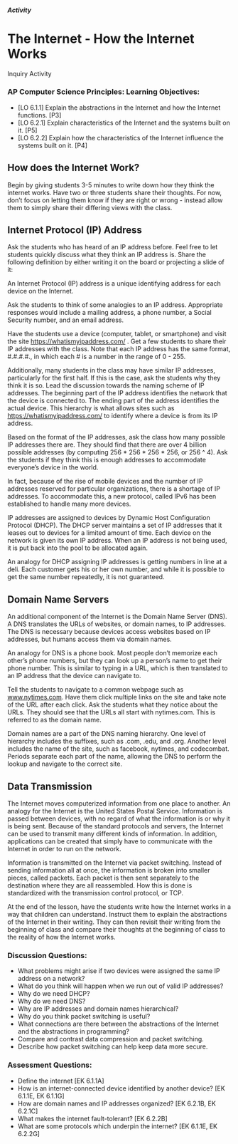 ##### Activity
# The Internet - How the Internet Works
Inquiry Activity
 
### AP Computer Science Principles: Learning Objectives:

- [LO 6.1.1] Explain the abstractions in the Internet and how the Internet functions. [P3]
- [LO 6.2.1] Explain characteristics of the Internet and the systems built on it. [P5]
- [LO 6.2.2] Explain how the characteristics of the Internet influence the systems built on it. [P4]
 
## How does the Internet Work? 
 
Begin by giving students 3-5 minutes to write down how they think the internet works. Have two or three students share their thoughts. For now, don’t focus on letting them know if they are right or wrong - instead allow them to simply share their differing views with the class.

## Internet Protocol (IP) Address

Ask the students who has heard of an IP address before. Feel free to let students quickly discuss what they think an IP address is. Share the following definition by either writing it on the board or projecting a slide of it:

An Internet Protocol (IP) address is a unique identifying address for each device on the Internet. 

Ask the students to think of some analogies to an IP address. Appropriate responses would include a mailing address, a phone number, a Social Security number, and an email address.

Have the students use a device (computer, tablet, or smartphone) and visit the site https://whatismyipaddress.com/ . Get a few students to share their IP addresses with the class. Note that each IP address has the same format, #.#.#.#., in which each # is a number in the range of 0 - 255. 

Additionally, many students in the class may have similar IP addresses, particularly for the first half. If this is the case, ask the students why they think it is so. Lead the discussion towards the naming scheme of IP addresses. The beginning part of the IP address identifies the network that the device is connected to. The ending part of the address identifies the actual device. This hierarchy is what allows sites such as https://whatismyipaddress.com/ to identify where a device is from its IP address. 

Based on the format of the IP addresses, ask the class how many possible IP addresses there are. They should find that there are over 4 billion possible addresses (by computing 256 * 256 * 256 * 256, or 256 ^ 4). Ask the students if they think this is enough addresses to accommodate everyone’s device in the world.

In fact, because of the rise of mobile devices and the number of IP addresses reserved for particular organizations, there is a shortage of IP addresses. To accommodate this, a new protocol, called IPv6 has been established to handle many more devices.

IP addresses are assigned to devices by Dynamic Host Configuration Protocol (DHCP). The DHCP server maintains a set of IP addresses that it leases out to devices for a limited amount of time. Each device on the network is given its own IP address. When an IP address is not being used, it is put back into the pool to be allocated again. 

An analogy for DHCP assigning IP addresses is getting numbers in line at a deli. Each customer gets his or her own number, and while it is possible to get the same number repeatedly, it is not guaranteed.

## Domain Name Servers

An additional component of the Internet is the Domain Name Server (DNS). A DNS translates the URLs of websites, or domain names, to IP addresses. The DNS is necessary because devices access websites based on IP addresses, but humans access them via domain names.

An analogy for DNS is a phone book. Most people don’t memorize each other’s phone numbers, but they can look up a person’s name to get their phone number. This is similar to typing in a URL, which is then translated to an IP address that the device can navigate to.

Tell the students to navigate to a common webpage such as www.nytimes.com. Have them click multiple links on the site and take note of the URL after each click. Ask the students what they notice about the URLs. They should see that the URLs all start with nytimes.com. This is referred to as the domain name. 

Domain names are a part of the DNS naming hierarchy. One level of hierarchy includes the suffixes, such as .com, .edu, and .org. Another level includes the name of the site, such as facebook, nytimes, and codecombat. Periods separate each part of the name, allowing the DNS to perform the lookup and navigate to the correct site.

## Data Transmission

The Internet moves computerized information from one place to another. An analogy for the Internet is the United States Postal Service. Information is passed between devices, with no regard of what the information is or why it is being sent. Because of the standard protocols and servers, the Internet can be used to transmit many different kinds of information. In addition, applications can be created that simply have to communicate with the Internet in order to run on the network.

Information is transmitted on the Internet via packet switching. Instead of sending information all at once, the information is broken into smaller pieces, called packets. Each packet is then sent separately to the destination where they are all reassembled. How this is done is standardized with the transmission control protocol, or TCP.

At the end of the lesson, have the students write how the Internet works in a way that children can understand. Instruct them to explain the abstractions of the Internet in their writing. They can then revisit their writing from the beginning of class and compare their thoughts at the beginning of class to the reality of how the Internet works. 
 
### Discussion Questions:
- What problems might arise if two devices were assigned the same IP address on a network?
- What do you think will happen when we run out of valid IP addresses?
- Why do we need DHCP?
- Why do we need DNS?
- Why are IP addresses and domain names hierarchical?
- Why do you think packet switching is useful?
- What connections are there between the abstractions of the Internet and the abstractions in programming? 
- Compare and contrast data compression and packet switching.
- Describe how packet switching can help keep data more secure.

### Assessment Questions:
- Define the internet [EK 6.1.1A]
- How is an internet-connected device identified by another device? [EK 6.1.1E, EK 6.1.1G]
- How are domain names and IP addresses organized? [EK 6.2.1B, EK 6.2.1C]
- What makes the internet fault-tolerant? [EK 6.2.2B]
- What are some protocols which underpin the internet? [EK 6.1.1E, EK 6.2.2G]

